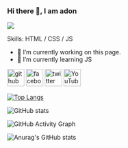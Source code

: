 ### Hi there 👋, I am adon
![](https://img.freepik.com/premium-vector/colorful-banner-with-hands-working-computer-different-electronic-gadgets-devices-symbols-programming-software-development-program-coding_198278-4192.jpg)


Skills: HTML / CSS / JS 

- 🔭 I’m currently working on this page. 
- 🌱 I’m currently learning JS 


[<img src='https://cdn.jsdelivr.net/npm/simple-icons@3.0.1/icons/github.svg' alt='github' height='40'>](https://github.com/adonbhuiyan)  [<img src='https://cdn.jsdelivr.net/npm/simple-icons@3.0.1/icons/facebook.svg' alt='facebook' height='40'>](https://www.facebook.com/adon6)  [<img src='https://cdn.jsdelivr.net/npm/simple-icons@3.0.1/icons/twitter.svg' alt='twitter' height='40'>](https://twitter.com/adonbhuiyan)  [<img src='https://cdn.jsdelivr.net/npm/simple-icons@3.0.1/icons/youtube.svg' alt='YouTube' height='40'>](https://www.youtube.com/channel/https://www.youtube.com/channel/UCrJrwGB7xTYIHDIhUm-mXkw)  

[![Top Langs](https://github-readme-stats.vercel.app/api/top-langs/?username=adonbhuiyan)](https://github.com/anuraghazra/github-readme-stats)

![GitHub stats](https://github-readme-stats.vercel.app/api?username=adonbhuiyan&show_icons=true)  

![GitHub Activity Graph](https://activity-graph.herokuapp.com/graph?username=adonbhuiyan)  

![Anurag's GitHub stats](https://github-readme-stats.vercel.app/api?username=anuraghazra&theme=dark&show_icons=true)
